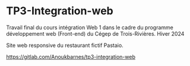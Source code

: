# TP3-Integration-web

Travail final du cours intégration Web 1 dans le cadre du programme développement web (Front-end) du Cégep de Trois-Rivières. 
Hiver 2024

Site web responsive du restaurant fictif Pastaio. 


https://gitlab.com/Anoukbarnes/tp3-integration-web

